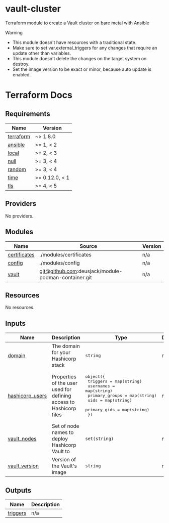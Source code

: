 # vault-cluster
Terraform module to create a Vault cluster on bare metal with Ansible

> [!Warning]
> * This module doesn't have resources with a traditional state.
> * Make sure to set var.external_triggers for any changes that require an update other than variables.
> * This module doesn't delete the changes on the target system on destroy.
> * Set the image version to be exact or minor, because auto update is enabled.

# Terraform Docs

<!-- BEGINNING OF PRE-COMMIT-TERRAFORM DOCS HOOK -->
## Requirements

| Name | Version |
|------|---------|
| <a name="requirement_terraform"></a> [terraform](#requirement\_terraform) | ~> 1.8.0 |
| <a name="requirement_ansible"></a> [ansible](#requirement\_ansible) | >= 1, < 2 |
| <a name="requirement_local"></a> [local](#requirement\_local) | >= 2, < 3 |
| <a name="requirement_null"></a> [null](#requirement\_null) | >= 3, < 4 |
| <a name="requirement_random"></a> [random](#requirement\_random) | >= 3, < 4 |
| <a name="requirement_time"></a> [time](#requirement\_time) | >= 0.12.0, < 1 |
| <a name="requirement_tls"></a> [tls](#requirement\_tls) | >= 4, < 5 |

## Providers

No providers.

## Modules

| Name | Source | Version |
|------|--------|---------|
| <a name="module_certificates"></a> [certificates](#module\_certificates) | ./modules/certificates | n/a |
| <a name="module_config"></a> [config](#module\_config) | ./modules/config | n/a |
| <a name="module_vault"></a> [vault](#module\_vault) | git@github.com:deusjack/module-podman-container.git | n/a |

## Resources

No resources.

## Inputs

| Name | Description | Type | Default | Required |
|------|-------------|------|---------|:--------:|
| <a name="input_domain"></a> [domain](#input\_domain) | The domain for your Hashicorp stack | `string` | n/a | yes |
| <a name="input_hashicorp_users"></a> [hashicorp\_users](#input\_hashicorp\_users) | Properties of the user used for defining access to Hashicorp files | <pre>object({<br>    triggers       = map(string)<br>    usernames      = map(string)<br>    primary_groups = map(string)<br>    uids           = map(string)<br>    primary_gids   = map(string)<br>  })</pre> | n/a | yes |
| <a name="input_vault_nodes"></a> [vault\_nodes](#input\_vault\_nodes) | Set of node names to deploy Hashicorp Vault to | `set(string)` | n/a | yes |
| <a name="input_vault_version"></a> [vault\_version](#input\_vault\_version) | Version of the Vault's image | `string` | n/a | yes |

## Outputs

| Name | Description |
|------|-------------|
| <a name="output_triggers"></a> [triggers](#output\_triggers) | n/a |
<!-- END OF PRE-COMMIT-TERRAFORM DOCS HOOK -->
